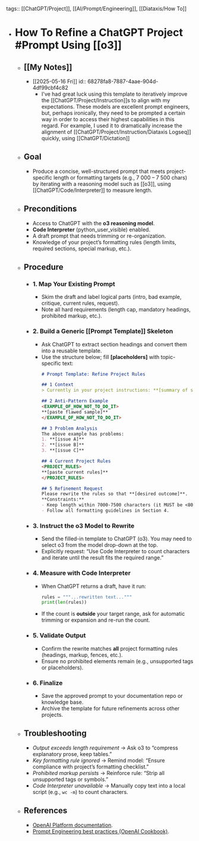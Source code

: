 tags:: [[ChatGPT/Project]], [[AI/Prompt/Engineering]], [[Diataxis/How To]]

- # How To Refine a ChatGPT Project #Prompt Using [[o3]]
	- ## [[My Notes]]
		- [[2025-05-16 Fri]]
		  id:: 68278fa8-7887-4aae-904d-4df99cbf4c82
			- I've had great luck using this template to iteratively improve the [[ChatGPT/Project/Instruction]]s to align with my expectations. These models are excellent prompt engineers, but, perhaps ironically, they need to be prompted a certain way in order to access their highest capabilities in this regard. For example, I used it to dramatically increase the alignment of [[ChatGPT/Project/Instruction/Diataxis Logseq]] quickly, using [[ChatGPT/Dictation]]
	- ## Goal
		- Produce a concise, well-structured prompt that meets project-specific length or formatting targets (e.g., 7 000 – 7 500 chars) by iterating with a reasoning model such as [[o3]], using [[ChatGPT/Code/Interpreter]] to measure length.
	- ## Preconditions
		- Access to ChatGPT with the **o3 reasoning model**.
		- **Code Interpreter** (python_user_visible) enabled.
		- A draft prompt that needs trimming or re-organization.
		- Knowledge of your project’s formatting rules (length limits, required sections, special markup, etc.).
	- ## Procedure
		- ### 1. Map Your Existing Prompt
			- Skim the draft and label logical parts (intro, bad example, critique, current rules, request).
			- Note all hard requirements (length cap, mandatory headings, prohibited markup, etc.).
		- ### 2. Build a Generic [[Prompt Template]] Skeleton
			- Ask ChatGPT to extract section headings and convert them into a reusable template.
			- Use the structure below; fill **[placeholders]** with topic-specific text:  
			  ~~~markdown
			  # Prompt Template: Refine Project Rules
			  
			  ## 1 Context  
			  > Currently in your project instructions: **[summary of situation]**
			  
			  ## 2 Anti-Pattern Example  
			  <EXAMPLE_OF_HOW_NOT_TO_DO_IT>  
			  **[paste flawed sample]**  
			  </EXAMPLE_OF_HOW_NOT_TO_DO_IT>
			  
			  ## 3 Problem Analysis  
			  The above example has problems:  
			  1. **[issue A]**  
			  2. **[issue B]**  
			  3. **[issue C]**
			  
			  ## 4 Current Project Rules  
			  <PROJECT_RULES>  
			  **[paste current rules]**  
			  </PROJECT_RULES>
			  
			  ## 5 Refinement Request  
			  Please rewrite the rules so that **[desired outcome]**.  
			  **Constraints:**  
			  - Keep length within 7000-7500 characters (it MUST be <8000 characters).  
			  - Follow all formatting guidelines in Section 4.  
			  ~~~
		- ### 3. Instruct the o3 Model to Rewrite
			- Send the filled-in template to ChatGPT (o3). You may need to select o3 from the model drop-down at the top.
			- Explicitly request: “Use Code Interpreter to count characters and iterate until the result fits the required range.”
		- ### 4. Measure with Code Interpreter
			- When ChatGPT returns a draft, have it run:  
			  ~~~python
			  rules = """...rewritten text..."""
			  print(len(rules))
			  ~~~
			- If the count is **outside** your target range, ask for automatic trimming or expansion and re-run the count.
		- ### 5. Validate Output
			- Confirm the rewrite matches **all** project formatting rules (headings, markup, fences, etc.).
			- Ensure no prohibited elements remain (e.g., unsupported tags or placeholders).
		- ### 6. Finalize
			- Save the approved prompt to your documentation repo or knowledge base.
			- Archive the template for future refinements across other projects.
	- ## Troubleshooting
		- *Output exceeds length requirement* → Ask o3 to “compress explanatory prose, keep tables.”
		- *Key formatting rule ignored* → Remind model: “Ensure compliance with project’s formatting checklist.”
		- *Prohibited markup persists* → Reinforce rule: “Strip all unsupported tags or symbols.”
		- *Code Interpreter unavailable* → Manually copy text into a local script (e.g., `wc -m`) to count characters.
	- ## References
		- [OpenAI Platform documentation](https://platform.openai.com/docs).
		- [Prompt Engineering best practices (OpenAI Cookbook)](https://github.com/openai/openai-cookbook/blob/main/techniques_to_improve_reliability.md).